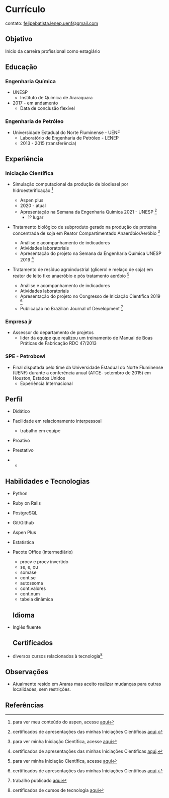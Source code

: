 # Currículo

contato: felipebatista.lenep.uenf@gmail.com

## Objetivo

Início da carreira profissional como estagiário

## Educação

### Engenharia Química  

- UNESP
  - Instituto de Química de Araraquara
- 2017 - em andamento
  - Data de conclusão flexível

### Engenharia de Petróleo 

- Universidade Estadual do Norte Fluminense - UENF
  - Laboratório de Engenharia de Petróleo - LENEP
  - 2013 - 2015 (transferência)

## Experiência

### Iniciação Científica 

- Simulação computacional da produção de biodiesel por hidroesterificação [^1] 
  - Aspen plus 
  - 2020 - atual
  - Apresentação na Semana da Engenharia Química 2021 - UNESP [^6]
    - 1º lugar 

- Tratamento biológico de subproduto gerado na produção de proteína concentrada de soja em Reator Compartimentado Anaeróbio/Aeróbio [^2] 
  - Análise e acompanhamento de indicadores
  - Atividades laboratoriais 
  - Apresentação do projeto na Semana da Engenharia Química UNESP 2019 [^6]

- Tratamento de resíduo agroindustrial (glicerol e melaço de soja) em reator de leito fixo anaeróbio e pós tratamento aeróbio [^3 ] 
  - Análise e acompanhamento de indicadores
  - Atividades laboratoriais 
  - Apresentação do projeto no Congresso de Iniciação Científica  2019 [^6]
  - Publicação no Brazilian Journal of Development [^7]

### Empresa jr

- Assessor do departamento de projetos 
  - lider da equipe que realizou um treinamento de Manual de Boas Práticas de Fabricação RDC 47/2013

### SPE - Petrobowl 

- Final disputada pelo time da Universidade Estadual do Norte  Fluminense (UENF) durante a conferência anual (ATCE- setembro de 2015) em Houston, Estados Unidos
  - Experiência Internacional

## Perfil

- Didático 
- Facilidade em relacionamento interpessoal 
  - trabalho em equipe 
- Proativo
- Prestativo

- - 

## Habilidades e Tecnologias

- Python 
  
- Ruby on Rails
  
- PostgreSQL

- Git/Github

- Aspen Plus

- Estatística

- Pacote Office (intermediário)

  - procv e procv invertido
  - se, e, ou
  - somase
  - cont.se
  - autossoma
  - cont.valores
  - cont.num
  - tabela dinâmica

  ## Idioma

- Inglês fluente 

  ## Certificados

- diversos cursos relacionados à tecnologia[^5]

## Observações

- Atualmente resido em Araras mas aceito realizar mudanças para outras localidades, sem restrições.

## Referências

[^1]: para ver meu conteúdo do aspen, acesse [aqui](https://github.com/felipekbatista/chemical_engineering-)
[^2]: para ver minha Iniciação Científica, acesse [aqui](https://github.com/felipekbatista/chemical_engineering-/tree/main/environmental_engineering_)
[^3]: para ver minha Iniciação Científica, acesse [aqui](https://github.com/felipekbatista/chemical_engineering-/tree/main/environmental_engineering_)
[^4]: trabalho com eletrólitos no Aspen, acesse [aqui](https://github.com/felipekbatista/chemical_engineering-/tree/main/aspen_plus/electrolytes)
[^5]: certificados de cursos de tecnologia [aqui](https://cursos.alura.com.br/user/felipe-kreft-batista/fullCertificate/c154b59aa49dce0f6e949d11fdc15bb7)

[^6]: certificados de apresentações das minhas Iniciações Científicas [aqui](https://github.com/felipekbatista/curriculum/tree/master/certificados).

[^7]: trabalho publicado [aqui](https://www.brazilianjournals.com/index.php/BRJD/article/view/43147) 











